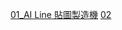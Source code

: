 [01_AI Line 貼圖製造機](https://114000-maker.github.io/study/2025-10/AI_Line貼圖製造機.html)
[02](https://114000-maker.github.io/study/2025-10/)
